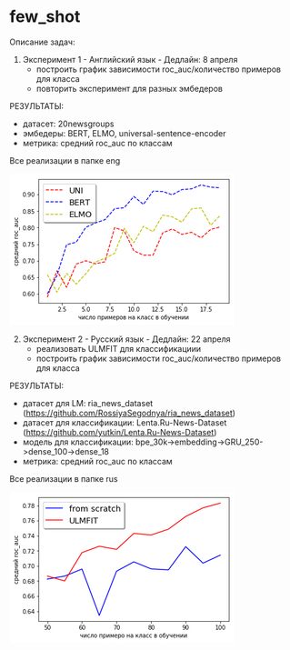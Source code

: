 # few_shot

Описание задач:

1. Эксперимент 1 - Английский язык - Дедлайн: 8 апреля
	- построить график зависимости roc_auc/количество примеров для класса
	- повторить эксперимент для разных эмбедеров

РЕЗУЛЬТАТЫ: 
- датасет: 20newsgroups
- эмбедеры: BERT, ELMO, universal-sentence-encoder
- метрика: средний roc_auc по классам 

Все реализации в папке eng

![alt text](https://github.com/mrdro1/few_shot/blob/master/plots/all.png)


2. Эксперимент 2 - Русский язык - Дедлайн: 22 апреля
	- реализовать ULMFIT для классификациии
	- построить график зависимости roc_auc/количество примеров для класса
	
РЕЗУЛЬТАТЫ: 
- датасет для LM: ria_news_dataset (https://github.com/RossiyaSegodnya/ria_news_dataset)
- датасет для классификации: Lenta.Ru-News-Dataset (https://github.com/yutkin/Lenta.Ru-News-Dataset)
- модель для классификации: bpe_30k->embedding->GRU_250->dense_100->dense_18
- метрика: средний roc_auc по классам 

Все реализации в папке rus

![alt text](https://github.com/mrdro1/few_shot/blob/master/plots/ulmfit.png)
